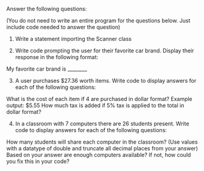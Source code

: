 Answer the following questions:

(You do not need to write an entire program for the questions below.  Just include code needed to answer the question)

1. Write a statement importing the Scanner class



2. Write code prompting the user for their favorite car brand.  Display their response in the following format:

My favorite car brand is ________


3. A user purchases $27.36 worth items.  Write code to display answers for each of the following questions:

What is the cost of each item if 4 are purchased in dollar format? Example output: $5.55
How much tax is added if 5% tax is applied to the total in dollar format?


4.  In a classroom with 7 computers there are 26 students present.  Write code to display answers for each of the following questions:

How many students will share each computer in the classroom? (Use values with a datatype of double and truncate all decimal places from your answer)
Based on your answer are enough computers available?  If not, how could you fix this in your code? 